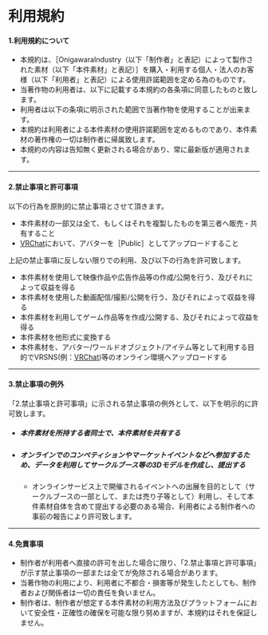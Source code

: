 # 利用規約


####  1.利用規約について

- 本規約は、［OnigawaraIndustry（以下「制作者」と表記）によって製作された素材（以下「本件素材」と表記）］を購入・利用する個人・法人のお客様（以下「利用者」と表記）による使用許諾範囲を定める為のものです。  
- 当著作物の利用者は、以下に記載する本規約の各条項に同意したものと致します。
- 利用者は以下の条項に明示された範囲で当著作物を使用することが出来ます。  
- 本規約は利用者による本件素材の使用許諾範囲を定めるものであり、本件素材の著作権の一切は制作者に帰属致します。  
- 本規約の内容は告知無く更新される場合があり、常に最新版が適用されます。 

***

####  2.禁止事項と許可事項

以下の行為を原則的に禁止事項とさせて頂きます。

- 本件素材の一部又は全て、もしくはそれを複製したものを第三者へ販売・共有すること
- [VRChat](https://www.vrchat.net/)において、アバターを［Public］としてアップロードすること

上記の禁止事項に反しない限りでの利用、及び以下の行為を許可致します。
- 本件素材を使用して映像作品や広告作品等の作成/公開を行う、及びそれによって収益を得る
- 本件素材を使用した動画配信/撮影/公開を行う、及びそれによって収益を得る
- 本件素材を利用してゲーム作品等を作成/公開する、及びそれによって収益を得る
- 本件素材を他形式に変換する
- 本件素材を、アバター/ワールドオブジェクト/アイテム等として利用する目的でVRSNS(例：[VRChat](https://www.vrchat.net/))等のオンライン環境へアップロードする

***

####  3.禁止事項の例外

「2.禁止事項と許可事項」に示される禁止事項の例外として、以下を明示的に許可致します。

- ##### 本件素材を所持する者同士で、本件素材を共有する

- ##### オンラインでのコンペティションやマーケットイベントなどへ参加するため、データを利用してサークルブース等の3Dモデルを作成し、提出する
    - オンラインサービス上で開催されるイベントへの出展を目的として（サークルブースの一部として、または売り子等として）利用し、そして本件素材自体を含めて提出する必要のある場合、利用者による制作者への事前の報告により許可致します。

***

####  4.免責事項
- 制作者が利用者へ直接の許可を出した場合に限り、「2.禁止事項と許可事項」が示す禁止事項の一部または全てが免除される場合があります。
- 当著作物の利用により、利用者に不都合・損害等が発生したとしても、制作者および関係者は一切の責任を負いません。
- 制作者は、制作者が想定する本件素材の利用方法及びプラットフォームにおいて安全性・正確性の確保を可能な限り努めますが、本規約はそれを保証しません。
